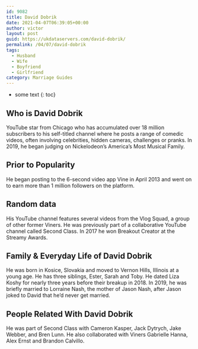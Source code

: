 ```yaml
---
id: 9082
title: David Dobrik
date: 2021-04-07T06:39:05+00:00
author: victor
layout: post
guid: https://ukdataservers.com/david-dobrik/
permalink: /04/07/david-dobrik
tags:
  - Husband
  - Wife
  - Boyfriend
  - Girlfriend
category: Marriage Guides
---
```


* some text
{: toc}


## Who is David Dobrik



YouTube star from Chicago who has accumulated over 18 million subscribers to his self-titled channel where he posts a range of comedic videos, often involving celebrities, hidden cameras, challenges or pranks. In 2019, he began judging on Nickelodeon&#8217;s America&#8217;s Most Musical Family. 

                
                
                
## Prior to Popularity



He began posting to the 6-second video app Vine in April 2013 and went on to earn more than 1 million followers on the platform. 

                
                
                
## Random data



His YouTube channel features several videos from the Vlog Squad, a group of other former Viners. He was previously part of a collaborative YouTube channel called Second Class. In 2017 he won Breakout Creator at the Streamy Awards. 

                
                
                
## Family & Everyday Life of David Dobrik



He was born in Kosice, Slovakia and moved to Vernon Hills, Illinois at a young age. He has three siblings, Ester, Sarah and Toby. He dated Liza Koshy for nearly three years before their breakup in 2018. In 2019, he was briefly married to Lorraine Nash, the mother of Jason Nash, after Jason joked to David that he&#8217;d never get married. 

                
                
                
## People Related With David Dobrik



He was part of Second Class with Cameron Kasper, Jack Dytrych, Jake Webber, and Bren Lunn. He also collaborated with Viners Gabrielle Hanna, Alex Ernst and Brandon Calvillo.

                
              
            
          
          
          